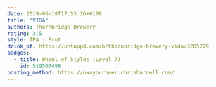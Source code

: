 ```yaml
---
date: 2019-06-18T17:53:16+0100
title: "VIDA"
authors: Thornbridge Brewery
rating: 3.5
style: IPA - Brut
drink_of: https://untappd.com/b/thornbridge-brewery-vida/3205229
badges:
  - title: Wheel of Styles (Level 7)
    id: 519507498
posting_method: https://ownyourbeer.chrisburnell.com/
---
```

